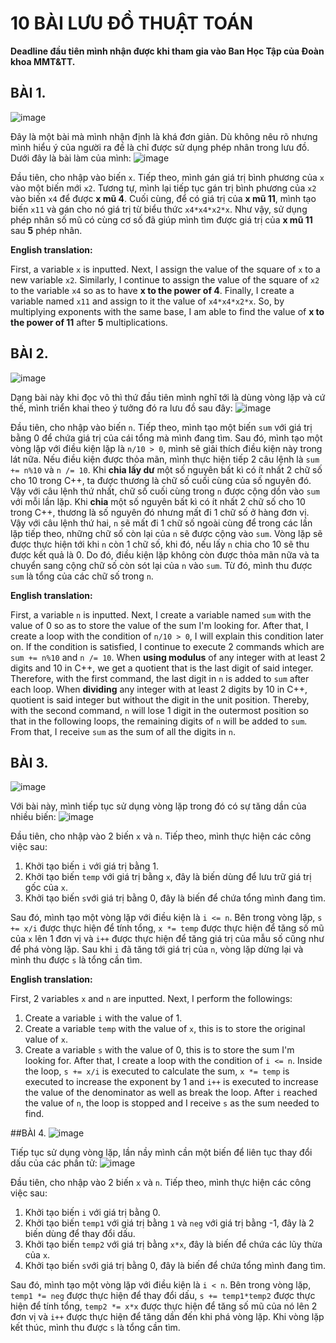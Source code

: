 # 10 BÀI LƯU ĐỒ THUẬT TOÁN
**Deadline đầu tiên mình nhận được khi tham gia vào Ban Học Tập của Đoàn khoa MMT&TT.**
## BÀI 1. 
![image](https://user-images.githubusercontent.com/53972592/139857911-f9d823a5-771c-4de4-8b30-6dff7d8a158d.png)

Đây là một bài mà mình nhận định là khá đơn giản. Dù không nêu rõ nhưng mình hiểu ý của người ra đề là chỉ được sử dụng phép nhân trong lưu đồ. Dưới đây là bài làm của mình:
![image](https://user-images.githubusercontent.com/53972592/139859749-cd0182c0-9ff9-407d-adb9-28360eda9539.png)

Đầu tiên, cho nhập vào biến `x`. Tiếp theo, mình gán giá trị bình phương của `x` vào một biến mới `x2`. Tương tự, mình lại tiếp tục gán trị bình phương của `x2` vào biến `x4` để được **x mũ 4**. Cuối cùng, để có giá trị của **x mũ 11**, mình tạo biến `x11` và gán cho nó giá trị từ biểu thức `x4*x4*x2*x`. Như vậy, sử dụng phép nhân số mũ có cùng cơ số đã giúp mình tìm được giá trị của **x mũ 11** sau **5** phép nhân.

**English translation:**

First, a variable `x` is inputted. Next, I assign the value of the square of `x` to a new variable `x2`. Similarly, I continue to assign the value of the square of `x2` to the variable `x4` so as to have **x to the power of 4**. Finally, I create a variable named `x11` and assign to it the value of `x4*x4*x2*x`. So, by multiplying exponents with the same base, I am able to find the value of **x to the power of 11** after **5** multiplications.

## BÀI 2.
![image](https://user-images.githubusercontent.com/53972592/139879061-c0e5f4e9-38b1-4c75-a32a-89b6e662fbb7.png)

Dạng bài này khi đọc vô thì thứ đầu tiên mình nghĩ tới là dùng vòng lặp và cứ thế, mình triển khai theo ý tưởng đó ra lưu đồ sau đây:
![image](https://user-images.githubusercontent.com/53972592/139971341-0ba8f60d-8c2a-46e7-85e9-bd65ee92159c.png)

Đầu tiên, cho nhập vào biến `n`. Tiếp theo, mình tạo một biến `sum` với giá trị bằng 0 để chứa giá trị của cái tổng mà mình đang tìm. Sau đó, mình tạo một vòng lặp với điều kiện lặp là `n/10 > 0`, mình sẽ giải thích điều kiện này trong lát nữa. Nếu điều kiện được thỏa mãn, mình thực hiện tiếp 2 câu lệnh là `sum += n%10` và `n /= 10`. Khi **chia lấy dư** một số nguyên bất kì có ít nhất 2 chữ số cho 10 trong C++, ta được thương là chữ số cuối cùng của số nguyên đó. Vậy với câu lệnh thứ nhất, chữ số cuối cùng trong `n` được cộng dồn vào `sum` với mỗi lần lặp. Khi **chia** một số nguyên bất kì có ít nhất 2 chữ số cho 10 trong C++, thương là số nguyên đó nhưng mất đi 1 chữ số ở hàng đơn vị. Vậy với câu lệnh thứ hai, `n` sẽ mất đi 1 chữ số ngoài cùng để trong các lần lặp tiếp theo, những chữ số còn lại của `n` sẽ được cộng vào `sum`. Vòng lặp sẽ được thực hiện tới khi `n` còn 1 chữ số, khi đó, nếu lấy `n` chia cho 10 sẽ thu được kết quả là 0. Do đó, điều kiện lặp không còn được thỏa mãn nữa và ta chuyển sang cộng chữ số còn sót lại của `n` vào `sum`. Từ đó, mình thu được `sum` là tổng của các chữ số trong `n`.

**English translation:**

First, a variable `n` is inputted. Next, I create a variable named `sum` with the value of 0 so as to store the value of the sum I'm looking for. After that, I create a loop with the condition of `n/10 > 0`, I will explain this condition later on. If the condition is satisfied, I continue to execute 2 commands which are `sum += n%10` and `n /= 10`. When **using modulus** of any integer with at least 2 digits and 10 in C++, we get a quotient that is the last digit of said integer. Therefore, with the first command, the last digit in `n` is added to `sum` after each loop. When **dividing** any integer with at least 2 digits by 10 in C++, quotient is said integer but without the digit in the unit position. Thereby, with the second command, `n` will lose 1 digit in the outermost position so that in the following loops, the remaining digits of `n` will be added to `sum`. From that, I receive `sum` as the sum of all the digits in `n`.

## BÀI 3.
![image](https://user-images.githubusercontent.com/53972592/139970194-f06aa799-c01a-4e5f-91f3-93c622a9943e.png)

Với bài này, mình tiếp tục sử dụng vòng lặp trong đó có sự tăng dần của nhiều biến:
![image](https://user-images.githubusercontent.com/53972592/139971394-8270092a-0408-480d-b3a6-bec398d4c55c.png)

Đầu tiên, cho nhập vào 2 biến `x` và `n`. Tiếp theo, mình thực hiện các công việc sau:
  1. Khởi tạo biến `i` với giá trị bằng 1.
  2. Khởi tạo biến `temp` với giá trị bằng `x`, đây là biến dùng để lưu trữ giá trị gốc của `x`.
  3. Khởi tạo biến `s`với giá trị bằng 0, đây là biến để chứa tổng mình đang tìm.

Sau đó, mình tạo một vòng lặp với điều kiện là `i <= n`. Bên trong vòng lặp, `s += x/i` được thực hiện để tính tổng, `x *= temp` được thực hiện để tăng số mũ của `x` lên 1 đơn vị và `i++` được thực hiện để tăng giá trị của mẫu số cũng như để phá vòng lặp. Sau khi `i` đã tăng tới giá trị của `n`, vòng lặp dừng lại và mình thu được `s` là tổng cần tìm.

**English translation:**

First, 2 variables `x` and `n` are inputted. Next, I perform the followings:
  1. Create a variable `i` with the value of 1.
  2. Create a variable `temp` with the value of `x`, this is to store the original value of `x`.
  3. Create a variable `s` with the value of 0, this is to store the sum I'm looking for.
After that, I create a loop with the condition of `i <= n`. Inside the loop, `s += x/i` is executed to calculate the sum, `x *= temp` is executed to increase the exponent by 1 and `i++` is executed to increase the value of the denominator as well as break the loop. After `i` reached the value of `n`, the loop is stopped and I receive `s` as the sum needed to find.

##BÀI 4.
![image](https://user-images.githubusercontent.com/53972592/139993843-c773b896-5f02-40b2-8e38-5c8bdb70c43d.png)

Tiếp tục sử dụng vòng lặp, lần nầy mình cần một biến để liên tục thay đổi dấu của các phần tử:
![image](https://user-images.githubusercontent.com/53972592/139995247-220e6c78-9185-4e4b-a55a-7a012e4830c1.png)

Đầu tiên, cho nhập vào 2 biến `x` và `n`.  Tiếp theo, mình thực hiện các công việc sau:
  1. Khởi tạo biến `i` với giá trị bằng 0.
  2. Khởi tạo biến `temp1` với giá trị bằng `1` và `neg` với giá trị bằng -1, đây là 2 biến dùng để thay đổi dấu.
  3. Khởi tạo biến `temp2` với giá trị bằng `x*x`, đây là biến để chứa các lũy thừa của `x`.
  4. Khởi tạo biến `s`với giá trị bằng 0, đây là biến để chứa tổng mình đang tìm.

Sau đó, mình tạo một vòng lặp với điều kiện là `i < n`. Bên trong vòng lặp, `temp1 *= neg` được thực hiện để thay đổi dấu, `s += temp1*temp2` được thực hiện để tính tổng, `temp2 *= x*x` được thực hiện để tăng số mũ của nó lên 2 đơn vị và `i++` được thực hiện để tăng dần đến khi phá vòng lặp. Khi vòng lặp kết thúc, mình thu được `s` là tổng cần tìm.
